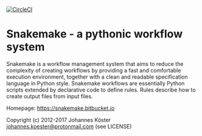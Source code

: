 [![CircleCI](https://circleci.com/bb/snakemake/snakemake/tree/master.svg?style=shield)](https://circleci.com/bb/snakemake/snakemake/tree/master)

# Snakemake - a pythonic workflow system

Snakemake is a workflow management system that aims to reduce the complexity of creating workflows 
by providing a fast and comfortable execution environment, together with a clean and readable 
specification language in Python style. Snakemake workflows are essentially Python scripts extended 
by declarative code to define rules. Rules describe how to create output files from input files.

Homepage: https://snakemake.bitbucket.io

Copyright (c) 2012-2017 Johannes Köster <johannes.koester@protonmail.com> (see LICENSE)
